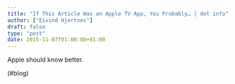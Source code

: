 ```yaml
---
title: "If This Article Was an Apple TV App, You Probably… | dot info"
author: ["Eivind Hjertnes"]
draft: false
type: "post"
date: 2015-11-07T01:00:00+01:00
---
```


Apple should know better.

(#blog)
